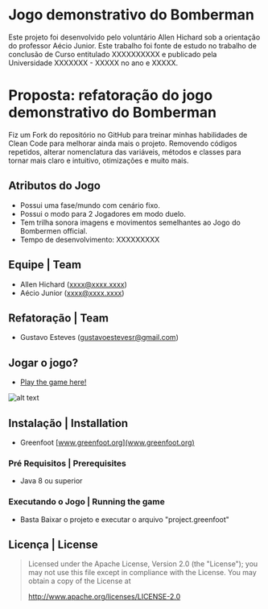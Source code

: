 # Jogo demonstrativo do Bomberman
Este projeto foi desenvolvido pelo voluntário Allen Hichard sob a orientação do professor Aécio Junior. Este trabalho foi fonte de estudo no trabalho de conclusão de Curso  entitulado XXXXXXXXXX e publicado pela Universidade XXXXXXX - XXXXX no ano e XXXXX. 

# Proposta: refatoração do jogo demonstrativo do Bomberman
Fiz um Fork do repositório no GitHub para treinar minhas habilidades de Clean Code para melhorar ainda mais o projeto. Removendo códigos repetidos, alterar nomenclatura das variáveis, métodos e classes para tornar mais claro e intuitivo, otimizações e muito mais.

## Atributos do Jogo
* Possui uma fase/mundo com cenário fixo.
* Possui o modo para 2 Jogadores em modo duelo.
* Tem trilha sonora imagens e movimentos semelhantes ao Jogo do Bombermen official.
* Tempo de desenvolvimento: XXXXXXXXX

## Equipe | Team

* Allen Hichard (xxxx@xxxx.xxxx)
* Aécio Junior (xxxx@xxxx.xxxx)

## Refatoração | Team

* Gustavo Esteves (gustavoestevesr@gmail.com)

## Jogar o jogo?

- <a href="https://www.greenfoot.org/scenarios/30605">Play the game here! </a>

![alt text](https://github.com/gustavoestevesr/JogoBomberman/blob/master/screenshot.png)

## Instalação | Installation

* Greenfoot [www.greenfoot.org](www.greenfoot.org)

### Pré Requisitos | Prerequisites

* Java 8 ou superior

### Executando o Jogo | Running the game

* Basta Baixar o projeto e executar o arquivo "project.greenfoot"

## Licença | License

> Licensed under the Apache License, Version 2.0 (the "License"); you may not use this file except in compliance with the License.
> You may obtain a copy of the License at
>
>    http://www.apache.org/licenses/LICENSE-2.0

